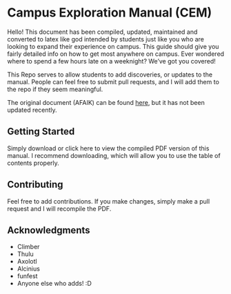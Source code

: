 # Campus Exploration Manual (CEM)

Hello! This document has been compiled, updated, maintained and converted to latex like god intended by students just like you who are looking to expand their experience on campus. This guide should give you fairly detailed info on how to get most anywhere on campus. Ever wondered where to spend a few hours late on a weeknight? We’ve got you covered!

This Repo serves to allow students to add discoveries, or updates to the manual. People can feel free to submit pull requests, and I will add them to the repo if they seem meaningful. 

The original document (AFAIK) can be found [here](https://docs.google.com/document/d/1Q972Q3hmqaev8_tXNAqe6GsHFPM3YeOoKFOR8Ohykbk/edit#heading=h.26uuhfmusvel), but it has not been updated recently.

## Getting Started

Simply download or click here to view the compiled PDF version of this manual. I recommend downloading, which will allow you to use the table of contents properly.

## Contributing

Feel free to add contributions. If you make changes, simply make a pull request and I will recompile the PDF.

## Acknowledgments

- Climber
- Thulu
- Axolotl
- Alcinius
- funfest
- Anyone else who adds! :D

